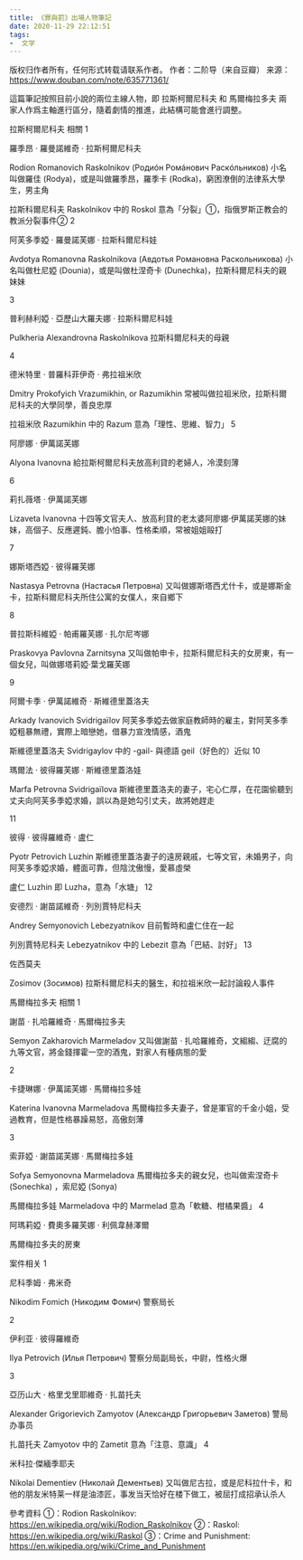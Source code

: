 ```yaml
---
title: 《罪與罰》出場人物筆記
date: 2020-11-29 22:12:51
tags:
-  文学
---
```

版权归作者所有，任何形式转载请联系作者。
作者：二阶导（来自豆瓣）
来源：https://www.douban.com/note/635771361/

這篇筆記按照目前小說的兩位主線人物，即 拉斯柯爾尼科夫 和 馬爾梅拉多夫 兩家人作爲主軸進行區分，隨着劇情的推進，此結構可能會進行調整。

拉斯柯爾尼科夫 相關 
1

羅季昂 · 羅曼諾維奇 · 拉斯柯爾尼科夫 

Rodion Romanovich Raskolnikov (Родиóн Ромáнович Раскóльников)
小名叫做羅佳 (Rodya)，或是叫做羅季昂，羅季卡 (Rodka)，窮困潦倒的法律系大學生，男主角

拉斯科爾尼科夫 Raskolnikov 中的 Roskol 意為「分裂」①，指俄罗斯正教会的教派分裂事件②
2

阿芙多季婭 · 羅曼諾芙娜 · 拉斯科爾尼科娃

Avdotya Romanovna Raskolnikova (Авдотья Романовна Раскольникова) 
小名叫做杜尼婭 (Dounia)，或是叫做杜涅奇卡 (Dunechka)，拉斯科爾尼科夫的親妹妹

3

普利赫利婭 · 亞歷山大羅夫娜 · 拉斯科爾尼科娃

Pulkheria Alexandrovna Raskolnikova
拉斯科爾尼科夫的母親

4

德米特里 · 普羅科菲伊奇 · 弗拉祖米欣

Dmitry Prokofyich Vrazumikhin, or Razumikhin
常被叫做拉祖米欣，拉斯科爾尼科夫的大學同學，善良忠厚

拉祖米欣 Razumikhin 中的 Razum 意為「理性、思維、智力」
5

阿廖娜 · 伊萬諾芙娜

Alyona Ivanovna
給拉斯柯爾尼科夫放高利貸的老婦人，冷漠刻薄

6

莉扎薇塔 · 伊萬諾芙娜

Lizaveta Ivanovna
十四等文官夫人、放高利貸的老太婆阿廖娜·伊萬諾芙娜的妹妹，高個子、反應遲鈍、膽小怕事、性格柔順，常被姐姐毆打

7

娜斯塔西婭 · 彼得羅芙娜

Nastasya Petrovna (Настасья Петровна) 
又叫做娜斯塔西尤什卡，或是娜斯金卡，拉斯科爾尼科夫所住公寓的女僕人，來自鄉下

8

普拉斯科維婭 · 帕甫羅芙娜 · 扎尔尼岑娜

Praskovya Pavlovna Zarnitsyna
又叫做帕申卡，拉斯科爾尼科夫的女房東，有一個女兒，叫做娜塔莉婭·葉戈羅芙娜

9

阿爾卡季 · 伊萬諾維奇 · 斯維德里蓋洛夫

Arkady Ivanovich Svidrigaïlov
阿芙多季婭去做家庭教師時的雇主，對阿芙多季婭粗暴無禮，實際上暗戀她，借暴力宣洩情感，酒鬼

斯維德里蓋洛夫 Svidrigaylov 中的 -gail- 與德語 geil（好色的）近似
10

瑪爾法 · 彼得羅芙娜 · 斯維德里蓋洛娃

Marfa Petrovna Svidrigaïlova
斯維德里蓋洛夫的妻子，宅心仁厚，在花園偷聽到丈夫向阿芙多季婭求婚，誤以為是她勾引丈夫，故將她趕走

11

彼得 · 彼得羅維奇 · 盧仁 

Pyotr Petrovich Luzhin
斯維德里蓋洛妻子的遠房親戚，七等文官，未婚男子，向阿芙多季婭求婚，體面可靠，但陰沈傲慢，愛慕虛榮

盧仁 Luzhin 即 Luzha，意為「水塘」
12

安德烈 · 謝苗諾維奇 · 列別賈特尼科夫 

Andrey Semyonovich Lebezyatnikov
目前暫時和盧仁住在一起

列別賈特尼科夫 Lebezyatnikov 中的 Lebezit 意為「巴結、討好」
13

佐西莫夫

Zosimov (Зосимов) 
拉斯科爾尼科夫的醫生，和拉祖米欣一起討論殺人事件

馬爾梅拉多夫 相關
1

謝苗 · 扎哈羅維奇 · 馬爾梅拉多夫

Semyon Zakharovich Marmeladov
又叫做謝苗 · 扎哈羅維奇，文縐縐、迂腐的九等文官，將金錢揮霍一空的酒鬼，對家人有種病態的愛

2

卡捷琳娜 · 伊萬諾芙娜 · 馬爾梅拉多娃

Katerina Ivanovna Marmeladova
馬爾梅拉多夫妻子，曾是軍官的千金小姐，受過教育，但是性格暴躁易怒，高傲刻薄

3

索菲婭 · 謝苗諾芙娜 · 馬爾梅拉多娃 

Sofya Semyonovna Marmeladova
馬爾梅拉多夫的親女兒，也叫做索涅奇卡 (Sonechka) ，索尼婭 (Sonya) 

馬爾梅拉多娃 Marmeladova 中的 Marmelad 意為「軟糖、柑橘果醬」
4

阿瑪莉婭 · 費奧多羅芙娜 · 利佩韋赫澤爾

馬爾梅拉多夫的房東

案件相关
1

尼科季姆 · 弗米奇

Nikodim Fomich (Никодим Фомич) 
警察局长

2

伊利亚 · 彼得羅維奇

Ilya Petrovich (Илья Петрович) 
警察分局副局长，中尉，性格火爆

3

亞历山大 · 格里戈里耶維奇 · 扎苗托夫

Alexander Grigorievich Zamyotov (Александр Григорьевич Заметов) 
警局办事员

扎苗托夫 Zamyotov 中的 Zametit 意為「注意、意識」
4

米科拉·傑緬季耶夫

Nikolai Dementiev (Николай Дементьев)
又叫做尼古拉，或是尼科拉什卡，和他的朋友米特莱一样是油漆匠，事发当天恰好在楼下做工，被屈打成招承认杀人

參考資料
①：Rodion Raskolnikov: https://en.wikipedia.org/wiki/Rodion_Raskolnikov
②：Raskol: https://en.wikipedia.org/wiki/Raskol
③：Crime and Punishment: https://en.wikipedia.org/wiki/Crime_and_Punishment
